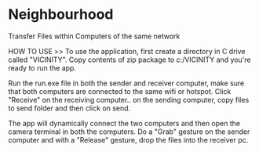 # Neighbourhood
Transfer Files within Computers of the same network

HOW TO USE >> To use the application, first create a directory in C drive called "VICINITY".
Copy contents of zip package to c:/VICINITY and you're ready to run the app.

Run the run.exe file in both the sender and receiver computer, make sure that both computers are connected to the same wifi or hotspot.
Click "Receive" on the receiving computer.. on the sending computer, copy files to send folder and then click on send.

The app will dynamically connect the two computers and then open the camera terminal in both the computers. Do a "Grab" gesture on 
the sender computer and with a "Release" gesture, drop the files into the receiver pc.
